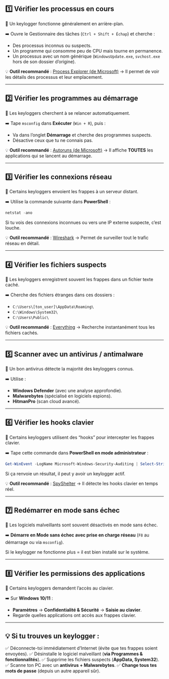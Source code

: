 ## 1️⃣ Vérifier les processus en cours

📌 Un keylogger fonctionne généralement en arrière-plan.

➡️ Ouvre le Gestionnaire des tâches (`Ctrl + Shift + Échap`) et cherche :
- Des processus inconnus ou suspects.
- Un programme qui consomme peu de CPU mais tourne en permanence.
- Un processus avec un nom générique (`WindowsUpdate.exe`, `svchost.exe` hors de son dossier d’origine).

💡 **Outil recommandé** : [Process Explorer (de Microsoft)](https://docs.microsoft.com/en-us/sysinternals/downloads/process-explorer) → Il permet de voir les détails des processus et leur emplacement.

---

## 2️⃣ Vérifier les programmes au démarrage

📌 Les keyloggers cherchent à se relancer automatiquement.

➡️ Tape `msconfig` dans **Exécuter** (`Win + R`), puis :
- Va dans l’onglet **Démarrage** et cherche des programmes suspects.
- Désactive ceux que tu ne connais pas.

💡 **Outil recommandé** : [Autoruns (de Microsoft)](https://docs.microsoft.com/en-us/sysinternals/downloads/autoruns) → Il affiche **TOUTES** les applications qui se lancent au démarrage.

---

## 3️⃣ Vérifier les connexions réseau

📌 Certains keyloggers envoient les frappes à un serveur distant.

➡️ Utilise la commande suivante dans **PowerShell** :
```powershell
netstat -ano
```
Si tu vois des connexions inconnues ou vers une IP externe suspecte, c’est louche.

💡 **Outil recommandé** : [Wireshark](https://www.wireshark.org/) → Permet de surveiller tout le trafic réseau en détail.

---

## 4️⃣ Vérifier les fichiers suspects

📌 Les keyloggers enregistrent souvent les frappes dans un fichier texte caché.

➡️ Cherche des fichiers étranges dans ces dossiers :
- `C:\Users\[ton_user]\AppData\Roaming\`
- `C:\Windows\System32\`
- `C:\Users\Public\`

💡 **Outil recommandé** : [Everything](https://www.voidtools.com/) → Recherche instantanément tous les fichiers cachés.

---

## 5️⃣ Scanner avec un antivirus / antimalware

📌 Un bon antivirus détecte la majorité des keyloggers connus.

➡️ Utilise :
- **Windows Defender** (avec une analyse approfondie).
- **Malwarebytes** (spécialisé en logiciels espions).
- **HitmanPro** (scan cloud avancé).

---

## 6️⃣ Vérifier les hooks clavier

📌 Certains keyloggers utilisent des “hooks” pour intercepter les frappes clavier.

➡️ Tape cette commande dans **PowerShell en mode administrateur** :
```powershell
Get-WinEvent -LogName Microsoft-Windows-Security-Auditing | Select-String "Hook"
```
Si ça renvoie un résultat, il peut y avoir un keylogger actif.

💡 **Outil recommandé** : [SpyShelter](https://www.spyshelter.com/) → Il détecte les hooks clavier en temps réel.

---

## 7️⃣ Redémarrer en mode sans échec

📌 Les logiciels malveillants sont souvent désactivés en mode sans échec.

➡️ **Démarre en Mode sans échec avec prise en charge réseau** (`F8` au démarrage ou via `msconfig`).

Si le keylogger ne fonctionne plus = il est bien installé sur le système.

---

## 8️⃣ Vérifier les permissions des applications

📌 Certains keyloggers demandent l’accès au clavier.

➡️ Sur **Windows 10/11** :
- **Paramètres** → **Confidentialité & Sécurité** → **Saisie au clavier**.
- Regarde quelles applications ont accès aux frappes clavier.

---

## 💡 **Si tu trouves un keylogger** :
✅ Déconnecte-toi immédiatement d’Internet (évite que tes frappes soient envoyées).
✅ Désinstalle le logiciel malveillant (**via Programmes & fonctionnalités**).
✅ Supprime les fichiers suspects (**AppData, System32**).
✅ Scanne ton PC avec un **antivirus + Malwarebytes**.
✅ **Change tous tes mots de passe** (depuis un autre appareil sûr).